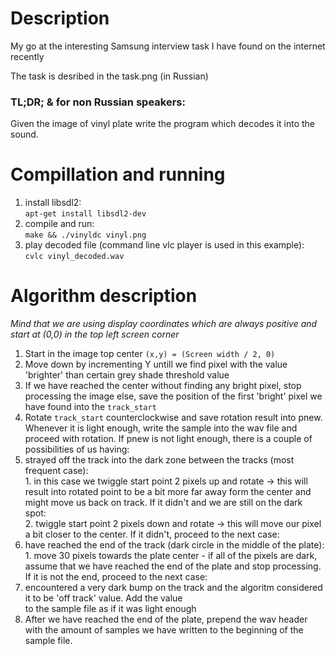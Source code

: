 Description
===========
My go at the interesting Samsung interview task I have found on the internet recently

The task is desribed in the task.png (in Russian)

### TL;DR; & for non Russian speakers:

Given the image of vinyl plate write the program which decodes it into the sound.


Compillation and running
========================

1. install libsdl2:  
        `apt-get install libsdl2-dev`
2. compile and run:  
        `make && ./vinyldc vinyl.png`
3. play decoded file (command line vlc player is used in this example):  
        `cvlc vinyl_decoded.wav`

Algorithm description
=====================

*Mind that we are using display coordinates which are always positive and start at (0,0) in the top left screen corner*

1. Start in the image top center `(x,y) = (Screen width / 2, 0)`
2. Move down by incrementing Y untill we find pixel with the value 'brighter' than certain grey shade threshold value
  1. If we have reached the center without finding any bright pixel, stop processing the image else, save the position of the first 'bright' pixel we have found into the `track_start`
3. Rotate `track_start` counterclockwise and save rotation result into pnew. Whenever it is light enough, write the sample into the wav file and proceed with rotation. If pnew is not light enough, there is a couple of possibilities of us having:  
  1. strayed off the track into the dark zone between the tracks (most frequent case):  
    1. in this case we twiggle start point 2 pixels up and rotate -> this will result into rotated point to be a bit more far away form the center and might move us back on track. If it didn't and we are still on the dark spot:  
    2. twiggle start point 2 pixels down and rotate -> this will move our pixel a bit closer to the center. If it didn't, proceed to the next case:  
  2. have reached the end of the track (dark circle in the middle of the plate):  
    1. move 30 pixels towards the plate center - if all of the pixels are dark, assume that we have reached the end
of the plate and stop processing. If it is not the end, proceed to the next case:  
  3. encountered a very dark bump on the track and the algoritm considered it to be 'off track' value. Add the value  
to the sample file as if it was light enough  
4. After we have reached the end of the plate, prepend the wav header with the amount of samples we have written to the beginning of the sample file.

